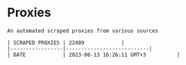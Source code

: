 # Proxies
    An automated scraped proxies from various sources

    | SCRAPED PROXIES | 22489            |
    |-----------------|---------------------------|
    | DATE            | 2023-06-13 16:26:11 GMT+3          |